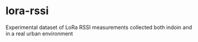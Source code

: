 # lora-rssi
Experimental dataset of LoRa RSSI measurements collected both indoin and in a real urban environment
